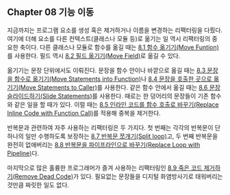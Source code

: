 ## Chapter 08 기능 이동
지금까지는 프로그램 요소를 생성 혹은 제거하거나 이름을 변경하는 리팩터링을 다뤘다. 여기에 더해 요소를 다른 컨텍스트(클래스나 모듈 등)로 옮기는 일 역시 리팩터링의 중요한 축이다. 다른 클래스나 모듈로 함수를 옮길 때는 [8.1 함수 옮기기(Move Funtion)](https://github.com/wonder13662/refactoring-v2/blob/writing/chapter08/8-1.md)를 사용한다. 필드 역시 [8.2 필드 옮기기(Move Field)](https://github.com/wonder13662/refactoring-v2/blob/writing/chapter08/8-2.md)로 옮길 수 있다.

옮기기는 문장 단위에서도 이뤄진다. 문장을 함수 안이나 바깥으로 옮길 때는 [8.3 문장을 함수로 옮기기(Move Statements into Function)](https://github.com/wonder13662/refactoring-v2/blob/writing/chapter08/8-3.md)나 [8.4 문장을 호출한 곳으로 옮기기(Move Statements to Caller)](https://github.com/wonder13662/refactoring-v2/blob/writing/chapter08/8-4.md)를 사용한다. 같은 함수 안에서 옮길 때는 [8.6 문장 슬라이드하기(Slide Statements)](https://github.com/wonder13662/refactoring-v2/blob/writing/chapter08/8-6.md)를 사용한다. 때로는 한 덩어리의 문장들이 기존 함수와 같은 일을 할 때가 있다. 이럴 때는 [8.5 인라인 코드를 함수 호출로 바꾸기(Replace Inline Code with Function Call)](https://github.com/wonder13662/refactoring-v2/blob/writing/chapter08/8-5.md)를 적용해 중복을 제거한다.

반복문과 관련하여 자주 사용하는 리팩터링은 두 가지다. 첫 번째는 각각의 반복문이 단 하나의 일만 수행하도록 보장하는 [8.7 반복문 쪼개기(Split loop)](https://github.com/wonder13662/refactoring-v2/blob/writing/chapter08/8-7.md)고, 두 번째 반복문을 완전히 없애버리는 [8.8 반복문을 파이프라인으로 바꾸기(Replace Loop with Pipeline)](https://github.com/wonder13662/refactoring-v2/blob/writing/chapter08/8-8.md)다.

마지막으로 많은 홀륭한 프로그래머가 즐겨 사용하는 리팩터링인 [8.9 죽은 코드 제거하기(Remove Dead Code)](https://github.com/wonder13662/refactoring-v2/blob/writing/chapter08/8-9.md)가 있다. 필요없는 문장들을 디지털 화염방사기로 태워버리는 것만큼 짜릿한 일도 없다.
